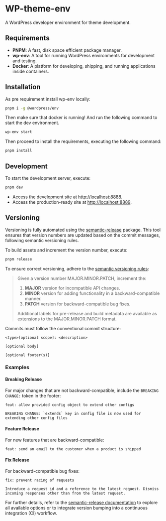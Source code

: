 # WP-theme-env

A WordPress developer environment for theme development.

## Requirements

- **PNPM**: A fast, disk space efficient package manager.
- **wp-env**: A tool for running WordPress environments for development and testing.
- **Docker**: A platform for developing, shipping, and running applications inside containers.

## Installation

As pre requirement install wp-env locally:

```bash
pnpm i -g @wordpress/env
```

Then make sure that docker is running! And run the following command to start the dev environment.

```bash
wp-env start
```

Then proceed to install the requirements, executing the following command:

```bash
pnpm install
```

## Development

To start the development server, execute:

```bash
pnpm dev
```

- Access the development site at [http://localhost:8888](http://localhost:8888).
- Access the production-ready site at [http://localhost:8889](http://localhost:8889).

## Versioning

Versioning is fully automated using the [semantic-release](https://github.com/semantic-release/semantic-release) package. This tool ensures that version numbers are updated based on the commit messages, following semantic versioning rules.

To build assets and increment the version number, execute:

```bash
pnpm release
```

To ensure correct versioning, adhere to the [semantic versioning rules](https://semver.org/):

> Given a version number MAJOR.MINOR.PATCH, increment the:
>
> 1. **MAJOR** version for incompatible API changes.
> 2. **MINOR** version for adding functionality in a backward-compatible manner.
> 3. **PATCH** version for backward-compatible bug fixes.
>
> Additional labels for pre-release and build metadata are available as extensions to the MAJOR.MINOR.PATCH format.

Commits must follow the conventional commit structure:

```
<type>[optional scope]: <description>

[optional body]

[optional footer(s)]
```

### Examples

#### Breaking Release

For major changes that are not backward-compatible, include the `BREAKING CHANGE:` token in the footer:

```
feat: allow provided config object to extend other configs

BREAKING CHANGE: `extends` key in config file is now used for extending other config files
```

#### Feature Release

For new features that are backward-compatible:

```
feat: send an email to the customer when a product is shipped
```

#### Fix Release

For backward-compatible bug fixes:

```
fix: prevent racing of requests

Introduce a request id and a reference to the latest request. Dismiss
incoming responses other than from the latest request.
```

For further details, refer to the [semantic-release documentation](https://github.com/semantic-release/semantic-release) to explore all available options or to integrate version bumping into a continuous integration (CI) workflow.
